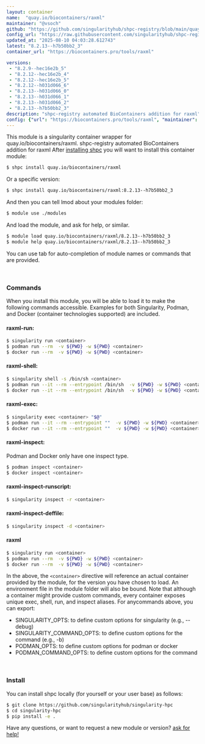 ```yaml
---
layout: container
name:  "quay.io/biocontainers/raxml"
maintainer: "@vsoch"
github: "https://github.com/singularityhub/shpc-registry/blob/main/quay.io/biocontainers/raxml/container.yaml"
config_url: "https://raw.githubusercontent.com/singularityhub/shpc-registry/main/quay.io/biocontainers/raxml/container.yaml"
updated_at: "2025-08-10 04:03:28.612743"
latest: "8.2.13--h7b50bb2_3"
container_url: "https://biocontainers.pro/tools/raxml"

versions:
 - "8.2.9--hec16e2b_5"
 - "8.2.12--hec16e2b_4"
 - "8.2.12--hec16e2b_5"
 - "8.2.12--h031d066_6"
 - "8.2.13--h031d066_0"
 - "8.2.13--h031d066_1"
 - "8.2.13--h031d066_2"
 - "8.2.13--h7b50bb2_3"
description: "shpc-registry automated BioContainers addition for raxml"
config: {"url": "https://biocontainers.pro/tools/raxml", "maintainer": "@vsoch", "description": "shpc-registry automated BioContainers addition for raxml", "latest": {"8.2.13--h7b50bb2_3": "sha256:e47b7ba67711b46be6461c24df1cf5b7a39ab3aa17fd0c42cef85089a2c80355"}, "tags": {"8.2.9--hec16e2b_5": "sha256:f563217a34a3ae2f4766aa4650851ea91ac0178a906a66dc31223ed7f055518c", "8.2.12--hec16e2b_4": "sha256:30407bd43203e64dfc0f4bd15778b11f75f53101caaa369042c66c457f9bb8a6", "8.2.12--hec16e2b_5": "sha256:bedffbd2dd608c568ad1acbc1a9b2553c5b7c996ccf640fa164237cbdfe34698", "8.2.12--h031d066_6": "sha256:3489e0f63ec040e5ceb1a78f5137eb4c200d015bac5ff3c677d23b031a89f81a", "8.2.13--h031d066_0": "sha256:ae1ae1335c6bb25c2715fc280e0ba08822ac5f208c59fbd5e07b546135e905d8", "8.2.13--h031d066_1": "sha256:74410f897e72c65f3772dae85fdb715c5c28c570caf1a2ca1eba7e72562660fe", "8.2.13--h031d066_2": "sha256:3e6b94b25e8e35c46129d93b0cf95c0eb4c00ff992018c77fe05e42552f8b390", "8.2.13--h7b50bb2_3": "sha256:e47b7ba67711b46be6461c24df1cf5b7a39ab3aa17fd0c42cef85089a2c80355"}, "docker": "quay.io/biocontainers/raxml"}
---
```


This module is a singularity container wrapper for quay.io/biocontainers/raxml.
shpc-registry automated BioContainers addition for raxml
After [installing shpc](#install) you will want to install this container module:


```bash
$ shpc install quay.io/biocontainers/raxml
```

Or a specific version:

```bash
$ shpc install quay.io/biocontainers/raxml:8.2.13--h7b50bb2_3
```

And then you can tell lmod about your modules folder:

```bash
$ module use ./modules
```

And load the module, and ask for help, or similar.

```bash
$ module load quay.io/biocontainers/raxml/8.2.13--h7b50bb2_3
$ module help quay.io/biocontainers/raxml/8.2.13--h7b50bb2_3
```

You can use tab for auto-completion of module names or commands that are provided.

<br>

### Commands

When you install this module, you will be able to load it to make the following commands accessible.
Examples for both Singularity, Podman, and Docker (container technologies supported) are included.

#### raxml-run:

```bash
$ singularity run <container>
$ podman run --rm  -v ${PWD} -w ${PWD} <container>
$ docker run --rm  -v ${PWD} -w ${PWD} <container>
```

#### raxml-shell:

```bash
$ singularity shell -s /bin/sh <container>
$ podman run --it --rm --entrypoint /bin/sh  -v ${PWD} -w ${PWD} <container>
$ docker run --it --rm --entrypoint /bin/sh  -v ${PWD} -w ${PWD} <container>
```

#### raxml-exec:

```bash
$ singularity exec <container> "$@"
$ podman run --it --rm --entrypoint ""  -v ${PWD} -w ${PWD} <container> "$@"
$ docker run --it --rm --entrypoint ""  -v ${PWD} -w ${PWD} <container> "$@"
```

#### raxml-inspect:

Podman and Docker only have one inspect type.

```bash
$ podman inspect <container>
$ docker inspect <container>
```

#### raxml-inspect-runscript:

```bash
$ singularity inspect -r <container>
```

#### raxml-inspect-deffile:

```bash
$ singularity inspect -d <container>
```



#### raxml

```bash
$ singularity run <container>
$ podman run --rm  -v ${PWD} -w ${PWD} <container>
$ docker run --rm  -v ${PWD} -w ${PWD} <container>
```


In the above, the `<container>` directive will reference an actual container provided
by the module, for the version you have chosen to load. An environment file in the
module folder will also be bound. Note that although a container
might provide custom commands, every container exposes unique exec, shell, run, and
inspect aliases. For anycommands above, you can export:

 - SINGULARITY_OPTS: to define custom options for singularity (e.g., --debug)
 - SINGULARITY_COMMAND_OPTS: to define custom options for the command (e.g., -b)
 - PODMAN_OPTS: to define custom options for podman or docker
 - PODMAN_COMMAND_OPTS: to define custom options for the command

<br>

### Install

You can install shpc locally (for yourself or your user base) as follows:

```bash
$ git clone https://github.com/singularityhub/singularity-hpc
$ cd singularity-hpc
$ pip install -e .
```

Have any questions, or want to request a new module or version? [ask for help!](https://github.com/singularityhub/singularity-hpc/issues)